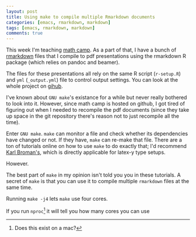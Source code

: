 ```yaml
---
layout: post
title: Using make to compile multiple Rmarkdown documents
categories: [emacs, rmarkdown, markdown]
tags: [emacs, rmarkdown, markdown]
comments: true
---
```


This week I'm teaching [math camp](https://jabranham.com/math-camp).
As a part of that, I have a bunch of
[rmarkdown](http://rmarkdown.rstudio.com/) files that I compile to pdf
presentations using the rmarkdown R package (which relies on pandoc
and beamer). 

The files for these presentations all rely on the same R script
(`r-setup.R`) and `yml` (`_output.yml`) file to control output
settings. You can look at the whole project on
[gihub](https://github.com/jabranham/math-camp/). 

I've known about `GNU make`'s existance for a while but never really
bothered to look into it. However, since math camp is hosted on
github, I got tired of figuring out when I needed to recompile the pdf
documents (since they take up space in the git repository there's
reason not to just recompile all the time). 

Enter `GNU make`. `make` can monitor a file and check whether its
dependencies have changed or not. If they have, `make` can re-make
that file. There are a ton of tutorials online on how to use `make` to
do exactly that; I'd recommend
[Karl Broman's](http://kbroman.org/minimal_make/), which is directly
applicable for latex-y type setups. 

However. 

The best part of `make` in my opinion isn't told you you in these
tutorials. A secret of `make` is that you can use it to compile
multiple `rmarkdown` files at the same time. 

Running `make -j4` lets `make` use four cores. 

If you run `nproc`[^1] it will tell you how many cores you can use


[^1]: Does this exist on a mac?
